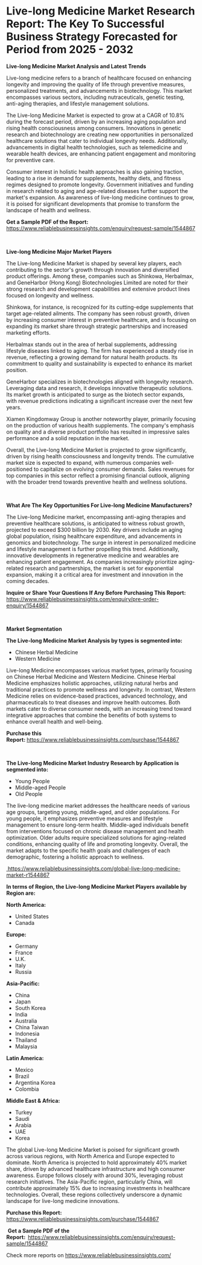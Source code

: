 <p><h1>Live-long Medicine Market Research Report: The Key To Successful Business Strategy Forecasted for Period from 2025 - 2032</h1></p><p><strong>Live-long Medicine Market Analysis and Latest Trends</strong></p>
<p><p>Live-long medicine refers to a branch of healthcare focused on enhancing longevity and improving the quality of life through preventive measures, personalized treatments, and advancements in biotechnology. This market encompasses various sectors, including nutraceuticals, genetic testing, anti-aging therapies, and lifestyle management solutions.</p><p>The Live-long Medicine Market is expected to grow at a CAGR of 10.8% during the forecast period, driven by an increasing aging population and rising health consciousness among consumers. Innovations in genetic research and biotechnology are creating new opportunities in personalized healthcare solutions that cater to individual longevity needs. Additionally, advancements in digital health technologies, such as telemedicine and wearable health devices, are enhancing patient engagement and monitoring for preventive care.</p><p>Consumer interest in holistic health approaches is also gaining traction, leading to a rise in demand for supplements, healthy diets, and fitness regimes designed to promote longevity. Government initiatives and funding in research related to aging and age-related diseases further support the market's expansion. As awareness of live-long medicine continues to grow, it is poised for significant developments that promise to transform the landscape of health and wellness.</p></p>
<p><strong>Get a Sample PDF of the Report:&nbsp;</strong> <a href="https://www.reliablebusinessinsights.com/enquiry/request-sample/1544867?utm_campaign=3039&utm_medium=2&utm_source=Github&utm_content=ia&utm_term=11032025&utm_id=live-long-medicine">https://www.reliablebusinessinsights.com/enquiry/request-sample/1544867</a></p>
<p>&nbsp;</p>
<p><strong>Live-long Medicine Major Market Players</strong></p>
<p><p>The Live-long Medicine Market is shaped by several key players, each contributing to the sector's growth through innovation and diversified product offerings. Among these, companies such as Shinkowa, Herbalmax, and GeneHarbor (Hong Kong) Biotechnologies Limited are noted for their strong research and development capabilities and extensive product lines focused on longevity and wellness.</p><p>Shinkowa, for instance, is recognized for its cutting-edge supplements that target age-related ailments. The company has seen robust growth, driven by increasing consumer interest in preventive healthcare, and is focusing on expanding its market share through strategic partnerships and increased marketing efforts.</p><p>Herbalmax stands out in the area of herbal supplements, addressing lifestyle diseases linked to aging. The firm has experienced a steady rise in revenue, reflecting a growing demand for natural health products. Its commitment to quality and sustainability is expected to enhance its market position.</p><p>GeneHarbor specializes in biotechnologies aligned with longevity research. Leveraging data and research, it develops innovative therapeutic solutions. Its market growth is anticipated to surge as the biotech sector expands, with revenue predictions indicating a significant increase over the next few years.</p><p>Xiamen Kingdomway Group is another noteworthy player, primarily focusing on the production of various health supplements. The company's emphasis on quality and a diverse product portfolio has resulted in impressive sales performance and a solid reputation in the market.</p><p>Overall, the Live-long Medicine Market is projected to grow significantly, driven by rising health consciousness and longevity trends. The cumulative market size is expected to expand, with numerous companies well-positioned to capitalize on evolving consumer demands. Sales revenues for top companies in this sector reflect a promising financial outlook, aligning with the broader trend towards preventive health and wellness solutions.</p></p>
<p>&nbsp;</p>
<p><strong>What Are The Key Opportunities For Live-long Medicine Manufacturers?</strong></p>
<p><p>The Live-long Medicine market, encompassing anti-aging therapies and preventive healthcare solutions, is anticipated to witness robust growth, projected to exceed $300 billion by 2030. Key drivers include an aging global population, rising healthcare expenditure, and advancements in genomics and biotechnology. The surge in interest in personalized medicine and lifestyle management is further propelling this trend. Additionally, innovative developments in regenerative medicine and wearables are enhancing patient engagement. As companies increasingly prioritize aging-related research and partnerships, the market is set for exponential expansion, making it a critical area for investment and innovation in the coming decades.</p></p>
<p><strong>Inquire or Share Your Questions If Any Before Purchasing This Report:</strong> <a href="https://www.reliablebusinessinsights.com/enquiry/pre-order-enquiry/1544867?utm_campaign=3039&utm_medium=2&utm_source=Github&utm_content=ia&utm_term=11032025&utm_id=live-long-medicine">https://www.reliablebusinessinsights.com/enquiry/pre-order-enquiry/1544867</a></p>
<p>&nbsp;</p>
<p><strong>Market Segmentation</strong></p>
<p><strong>The Live-long Medicine Market Analysis by types is segmented into:</strong></p>
<p><ul><li>Chinese Herbal Medicine</li><li>Western Medicine</li></ul></p>
<p><p>Live-long Medicine encompasses various market types, primarily focusing on Chinese Herbal Medicine and Western Medicine. Chinese Herbal Medicine emphasizes holistic approaches, utilizing natural herbs and traditional practices to promote wellness and longevity. In contrast, Western Medicine relies on evidence-based practices, advanced technology, and pharmaceuticals to treat diseases and improve health outcomes. Both markets cater to diverse consumer needs, with an increasing trend toward integrative approaches that combine the benefits of both systems to enhance overall health and well-being.</p></p>
<p><strong>Purchase this Report:&nbsp;</strong><a href="https://www.reliablebusinessinsights.com/purchase/1544867?utm_campaign=3039&utm_medium=2&utm_source=Github&utm_content=ia&utm_term=11032025&utm_id=live-long-medicine">https://www.reliablebusinessinsights.com/purchase/1544867</a></p>
<p>&nbsp;</p>
<p><strong>The Live-long Medicine Market Industry Research by Application is segmented into:</strong></p>
<p><ul><li>Young People</li><li>Middle-aged People</li><li>Old People</li></ul></p>
<p><p>The live-long medicine market addresses the healthcare needs of various age groups, targeting young, middle-aged, and older populations. For young people, it emphasizes preventive measures and lifestyle management to ensure long-term health. Middle-aged individuals benefit from interventions focused on chronic disease management and health optimization. Older adults require specialized solutions for aging-related conditions, enhancing quality of life and promoting longevity. Overall, the market adapts to the specific health goals and challenges of each demographic, fostering a holistic approach to wellness.</p></p>
<p><a href="https://www.reliablebusinessinsights.com/global-live-long-medicine-market-r1544867?utm_campaign=3039&utm_medium=2&utm_source=Github&utm_content=ia&utm_term=11032025&utm_id=live-long-medicine">&nbsp;https://www.reliablebusinessinsights.com/global-live-long-medicine-market-r1544867</a></p>
<p><strong>In terms of Region, the Live-long Medicine Market Players available by Region are:</strong></p>
<p>
    <p> <strong> North America: </strong>
        <ul>
            <li>United States</li>
            <li>Canada</li>
        </ul>
        </p> 
    <p> <strong> Europe: </strong>
        <ul>
            <li>Germany</li>
            <li>France</li>
            <li>U.K.</li>
            <li>Italy</li>
            <li>Russia</li>
        </ul>
        </p> 
    <p> <strong> Asia-Pacific: </strong>
        <ul>
            <li>China</li>
            <li>Japan</li>
            <li>South Korea</li>
            <li>India</li>
            <li>Australia</li>
            <li>China Taiwan</li>
            <li>Indonesia</li>
            <li>Thailand</li>
            <li>Malaysia</li>
        </ul>
        </p> 
    <p> <strong> Latin America: </strong>
        <ul>
            <li>Mexico</li>
            <li>Brazil</li>
            <li>Argentina Korea</li>
            <li>Colombia</li>
        </ul>
        </p> 
    <p> <strong> Middle East & Africa: </strong>
        <ul>
            <li>Turkey</li>
            <li>Saudi</li>
            <li>Arabia</li>
            <li>UAE</li>
            <li>Korea</li>
        </ul>
    </p>
    </p>
<p><p>The global Live-long Medicine Market is poised for significant growth across various regions, with North America and Europe expected to dominate. North America is projected to hold approximately 40% market share, driven by advanced healthcare infrastructure and high consumer awareness. Europe follows closely with around 30%, leveraging robust research initiatives. The Asia-Pacific region, particularly China, will contribute approximately 15% due to increasing investments in healthcare technologies. Overall, these regions collectively underscore a dynamic landscape for live-long medicine innovations.</p></p>
<p><strong>Purchase this Report: </strong><a href="https://www.reliablebusinessinsights.com/purchase/1544867?utm_campaign=3039&utm_medium=2&utm_source=Github&utm_content=ia&utm_term=11032025&utm_id=live-long-medicine">https://www.reliablebusinessinsights.com/purchase/1544867</a></p>
<p>&nbsp;<strong>Get a Sample PDF of the Report:&nbsp;&nbsp;</strong><a href="https://www.reliablebusinessinsights.com/enquiry/request-sample/1544867?utm_campaign=3039&utm_medium=2&utm_source=Github&utm_content=ia&utm_term=11032025&utm_id=live-long-medicine">https://www.reliablebusinessinsights.com/enquiry/request-sample/1544867</a></p>
<p><strong></strong></p>
<p>Check more reports on <a href="https://www.reliablebusinessinsights.com/?utm_campaign=3039&utm_medium=2&utm_source=Github&utm_content=ia&utm_term=11032025&utm_id=live-long-medicine">https://www.reliablebusinessinsights.com/</a></p>